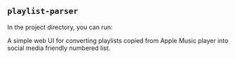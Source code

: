 
## `playlist-parser`

In the project directory, you can run:

A simple web UI for converting playlists copied from Apple Music player into social media friendly numbered list.
